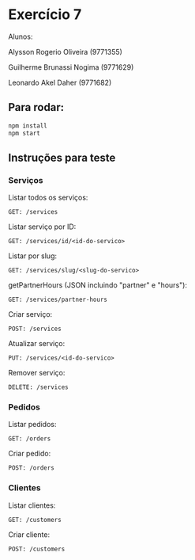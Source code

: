 # Exercício 7

Alunos:

Alysson Rogerio Oliveira (9771355)

Guilherme Brunassi Nogima (9771629)

Leonardo Akel Daher (9771682)


## Para rodar:

```bash
npm install
npm start
```

## Instruções para teste

### Serviços
Listar todos os serviços:

    GET: /services

Listar serviço por ID:

    GET: /services/id/<id-do-servico>

Listar por slug:

    GET: /services/slug/<slug-do-servico>

getPartnerHours (JSON incluindo "partner" e "hours"):

    GET: /services/partner-hours

Criar serviço:

    POST: /services

Atualizar serviço:

    PUT: /services/<id-do-servico>

Remover serviço:

    DELETE: /services

### Pedidos

Listar pedidos:

    GET: /orders

Criar pedido:

    POST: /orders

### Clientes

Listar clientes:

    GET: /customers

Criar cliente:

    POST: /customers
